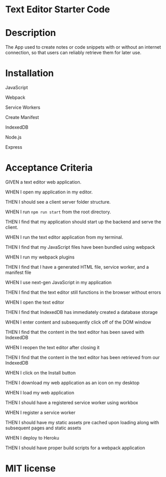 # Text Editor Starter Code

# Description

The App used to create notes or code snippets with or without an internet connection, so that users can reliably retrieve them for later use.

# Installation

JavaScript

Webpack

Service Workers

Create Manifest

IndexedDB

Node.js

Express

# Acceptance Criteria

GIVEN a text editor web application.

WHEN I open my application in my editor.

THEN I should see a client server folder structure.

WHEN I run `npm run start` from the root directory.

THEN I find that my application should start up the backend and serve the client.

WHEN I run the text editor application from my terminal.

THEN I find that my JavaScript files have been bundled using webpack

WHEN I run my webpack plugins

THEN I find that I have a generated HTML file, service worker, and a manifest file

WHEN I use next-gen JavaScript in my application

THEN I find that the text editor still functions in the browser without errors

WHEN I open the text editor

THEN I find that IndexedDB has immediately created a database storage

WHEN I enter content and subsequently click off of the DOM window

THEN I find that the content in the text editor has been saved with IndexedDB

WHEN I reopen the text editor after closing it

THEN I find that the content in the text editor has been retrieved from our IndexedDB

WHEN I click on the Install button

THEN I download my web application as an icon on my desktop

WHEN I load my web application

THEN I should have a registered service worker using workbox

WHEN I register a service worker

THEN I should have my static assets pre cached upon loading along with subsequent pages and static assets

WHEN I deploy to Heroku

THEN I should have proper build scripts for a webpack application

# MIT license
